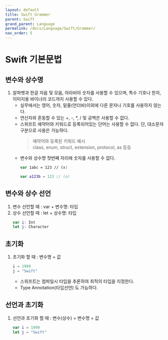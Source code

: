 ```yaml
---
layout: default
title: Swift Grammer
parent: Swift
grand_parent: Language
permalink: /docs/Language/Swift/Grammer/
nav_order: 5
---
```



# Swift 기본문법

## 변수와 상수명

1. 알파벳과 한글 자음 및 모음, 아라비아 숫자를 사용할 수 있으며, 특수 기호나 한자,<br>이미지용 바이너리 코드까지 사용할 수 있다.
    * 실무에서는 영어, 숫자, 밑줄(언더바)이외에 다른 문자나 기호를 사용하지 않는다.
    * 연산자와 혼동할 수 있는 +, -, *, / 및 공백은 사용할 수 없다.
    * 스위프트 예약어와 키워드로 등록되어있는 단어는 사용할 수 없다. 단, 대소문자 구분으로 사용은 가능하다.
        >예약어와 등록된 키워드 예시<br>
        >class, enum, struct, extension, protocol, as 등등
    * 변수와 상수명 첫번째 자리에 숫자를 사용할 수 없다.
        ```swift
        var 1abc = 123 // (x)

        var a123b = 123 // (o)
        ```

## 변수와 상수 선언

1. 변수 선언할 때 : var + 변수명: 타입
2. 상수 선언할 때 : let + 상수명: 타입
    ```swift
    var i: Int
    let j: Character
    ```

## 초기화

1. 초기화 할 때 : 변수명 = 값
    ```swift
    i = 1999
    j = "Swift"
    ```
    * 스위프트는 컴파일시 타입을 추론하여 최적의 타입을 지정한다.
    * Type Annotation(타입선언) 도 가능하다.

## 선언과 초기화
1. 선언과 초기화 할 때 : 변수(상수) = 변수명 = 값
    ```swift
    var i = 1999
    let j = "Swift"
    ```